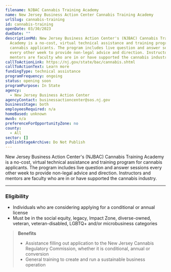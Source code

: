 ```yaml
---
filename: NJBAC Cannabis Training Academy
name: New Jersey Business Action Center Cannabis Training Academy
urlSlug: cannabis-training
id: cannabis-training
openDate: 03/30/2023
dueDate: ""
descriptionMd: New Jersey Business Action Center's (NJBAC) Cannabis Training
  Academy is a no-cost, virtual technical assistance and training program for
  cannabis applicants. The program includes live question and answer sessions
  every other week to provide non-legal advice and direction. Instructors and
  mentors are faculty who are in or have supported the cannabis industry.
callToActionLink: https://nj.gov/state/bac/cannabis.shtml
callToActionText: Learn more
fundingType: technical assistance
programFrequency: ongoing
status: opening soon
programPurpose: In State
agency:
  - New Jersey Business Action Center
agencyContact: businessactioncenter@sos.nj.gov
businessStage: both
employeesRequired: n/a
homeBased: unknown
mwvb: n/a
preferenceForOpportunityZone: no
county:
  - All
sector: []
publishStageArchive: Do Not Publish
---
```

New Jersey Business Action Center's (NJBAC) Cannabis Training Academy is a no-cost, virtual technical assistance and training program for cannabis applicants. The program includes live question and answer sessions every other week to provide non-legal advice and direction. Instructors and mentors are faculty who are in or have supported the cannabis industry.

- - -

### Eligibility

* Individuals who are considering applying for a conditional or annual license
* Must be in the social equity, legacy, Impact Zone, diverse-owned, veteran, veteran-disabled, LGBTQ+ and/or microbusiness categories

> **Benefits**
>
> * Assistance filling out application to the New Jersey Cannabis Regulatory Commission, whether it is conditional, annual or conversion
> * General training to create and run a sustainable business operation